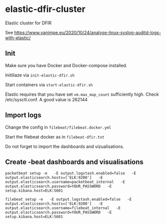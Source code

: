 # elastic-dfir-cluster
Elastic cluster for DFIR

See https://www.vanimpe.eu/2020/10/24/analyse-linux-syslog-auditd-logs-with-elastic/

## Init

Make sure you have Docker and Docker-compose installed.

Initiliaze via `init-elastic-dfir.sh`

Start containers via `start-elastic-dfir.sh`

Elastic requires that you have set `vm.max_map_count` sufficiently high. Check /etc/sysctl.conf. A good value is 262144


## Import logs

Change the config in `filebeat/filebeat.docker.yml`

Start the filebeat docker as in `filebeat-dfir.txt`

Do not forget to import the dashboards and vizualisations.

## Create -beat dashboards and visualisations

`packetbeat setup -e   -E output.logstash.enabled=false   -E output.elasticsearch.hosts=['ELK:9200']   -E output.elasticsearch.username=packetbeat_internal   -E output.elasticsearch.password=YOUR_PASSWORD   -E setup.kibana.host=ELK:5601`

`filebeat setup -e   -E output.logstash.enabled=false   -E output.elasticsearch.hosts=['ELK:9200']   -E output.elasticsearch.username=filebeat_internal   -E output.elasticsearch.password=YOUR_PASSWORD   -E setup.kibana.host=ELK:5601`